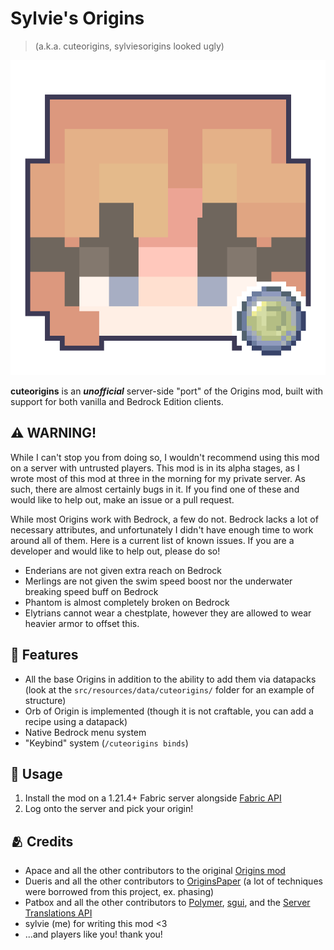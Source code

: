 # Sylvie's Origins

> (a.k.a. cuteorigins, sylviesorigins looked ugly)

![A composite image of the mod creator's skin, alongside the logo of the original Origins mod](src/main/resources/assets/cuteorigins/icon.png)

**cuteorigins** is an ***unofficial*** server-side "port" of the Origins mod, built with support for both vanilla and Bedrock Edition clients.

## ⚠️ WARNING!

While I can't stop you from doing so, I wouldn't recommend using this mod on a server with untrusted players. This mod is in its alpha stages, as I wrote most of this mod at three in the morning for my private server. As such, there are almost certainly bugs in it. If you find one of these and would like to help out, make an issue or a pull request.

While most Origins work with Bedrock, a few do not. Bedrock lacks a lot of necessary attributes, and unfortunately I didn't have enough time to work around all of them. Here is a current list of known issues. If you are a developer and would like to help out, please do so!

- Enderians are not given extra reach on Bedrock
- Merlings are not given the swim speed boost nor the underwater breaking speed buff on Bedrock
- Phantom is almost completely broken on Bedrock
- Elytrians cannot wear a chestplate, however they are allowed to wear heavier armor to offset this.

## 📝 Features

- All the base Origins in addition to the ability to add them via datapacks (look at the `src/resources/data/cuteorigins/` folder for an example of structure)
- Orb of Origin is implemented (though it is not craftable, you can add a recipe using a datapack)
- Native Bedrock menu system
- "Keybind" system (`/cuteorigins binds`)

## 🔨 Usage

1. Install the mod on a 1.21.4+ Fabric server alongside [Fabric API](https://modrinth.com/mod/fabric-api)
2. Log onto the server and pick your origin!

## 🫂 Credits

- Apace and all the other contributors to the original [Origins mod](https://www.curseforge.com/minecraft/mc-mods/origins)
- Dueris and all the other contributors to [OriginsPaper](https://modrinth.com/plugin/originspaper) (a lot of techniques were borrowed from this project, ex. phasing)
- Patbox and all the other contributors to [Polymer](https://modrinth.com/mod/polymer), [sgui](https://github.com/Patbox/sgui), and the [Server Translations API](https://github.com/NucleoidMC/Server-Translations)
- sylvie (me) for writing this mod <3
- ...and players like you! thank you!
